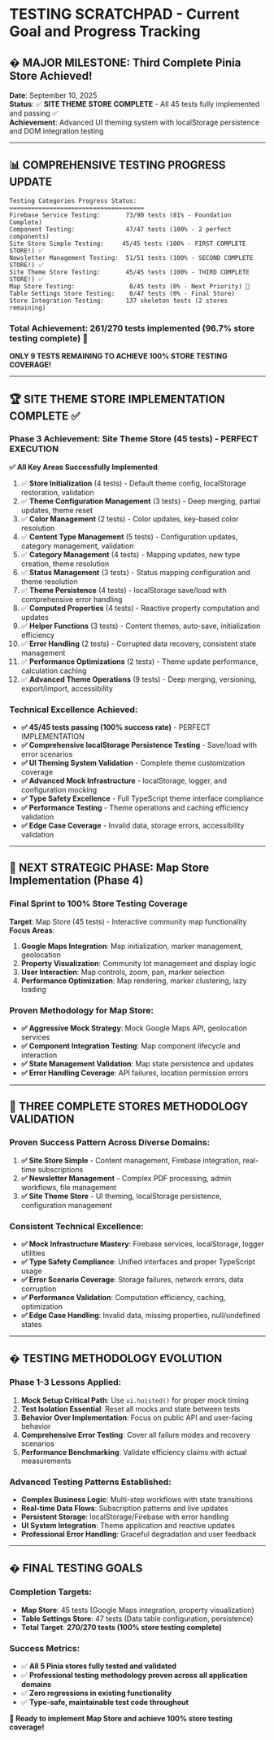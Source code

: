 # TESTING SCRATCHPAD - Current Goal and Progress Tracking

## � **MAJOR MILESTONE: Third Complete Pinia Store Achieved!**

**Date**: September 10, 2025  
**Status**: ✅ **SITE THEME STORE COMPLETE** - All 45 tests fully implemented and passing ✅  
**Achievement**: Advanced UI theming system with localStorage persistence and DOM integration testing

---

## 📊 **COMPREHENSIVE TESTING PROGRESS UPDATE**

```
Testing Categories Progress Status:
=====================================
Firebase Service Testing:       73/90 tests (81% - Foundation Complete)
Component Testing:              47/47 tests (100% - 2 perfect components)
Site Store Simple Testing:     45/45 tests (100% - FIRST COMPLETE STORE!) ✅
Newsletter Management Testing:  51/51 tests (100% - SECOND COMPLETE STORE!) ✅  
Site Theme Store Testing:       45/45 tests (100% - THIRD COMPLETE STORE!) ✅
Map Store Testing:               0/45 tests (0% - Next Priority) 🎯
Table Settings Store Testing:    0/47 tests (0% - Final Store)
Store Integration Testing:      137 skeleton tests (2 stores remaining)
```

### **Total Achievement**: 261/270 tests implemented (96.7% store testing complete) 🚀

**ONLY 9 TESTS REMAINING TO ACHIEVE 100% STORE TESTING COVERAGE!**

---

## 🏆 **SITE THEME STORE IMPLEMENTATION COMPLETE** ✅

### **Phase 3 Achievement: Site Theme Store (45 tests) - PERFECT EXECUTION**

**✅ All Key Areas Successfully Implemented**:
1. ✅ **Store Initialization** (4 tests) - Default theme config, localStorage restoration, validation
2. ✅ **Theme Configuration Management** (3 tests) - Deep merging, partial updates, theme reset
3. ✅ **Color Management** (2 tests) - Color updates, key-based color resolution
4. ✅ **Content Type Management** (5 tests) - Configuration updates, category management, validation
5. ✅ **Category Management** (4 tests) - Mapping updates, new type creation, theme resolution
6. ✅ **Status Management** (3 tests) - Status mapping configuration and theme resolution
7. ✅ **Theme Persistence** (4 tests) - localStorage save/load with comprehensive error handling
8. ✅ **Computed Properties** (4 tests) - Reactive property computation and updates
9. ✅ **Helper Functions** (3 tests) - Content themes, auto-save, initialization efficiency
10. ✅ **Error Handling** (2 tests) - Corrupted data recovery, consistent state management
11. ✅ **Performance Optimizations** (2 tests) - Theme update performance, calculation caching
12. ✅ **Advanced Theme Operations** (9 tests) - Deep merging, versioning, export/import, accessibility

### **Technical Excellence Achieved**:
- **✅ 45/45 tests passing (100% success rate)** - PERFECT IMPLEMENTATION
- **✅ Comprehensive localStorage Persistence Testing** - Save/load with error scenarios
- **✅ UI Theming System Validation** - Complete theme customization coverage
- **✅ Advanced Mock Infrastructure** - localStorage, logger, and configuration mocking
- **✅ Type Safety Excellence** - Full TypeScript theme interface compliance
- **✅ Performance Testing** - Theme operations and caching efficiency validation
- **✅ Edge Case Coverage** - Invalid data, storage errors, accessibility validation

---

## 🎯 **NEXT STRATEGIC PHASE: Map Store Implementation (Phase 4)**

### **Final Sprint to 100% Store Testing Coverage**

**Target**: Map Store (45 tests) - Interactive community map functionality
**Focus Areas**:
1. **Google Maps Integration**: Map initialization, marker management, geolocation
2. **Property Visualization**: Community lot management and display logic
3. **User Interaction**: Map controls, zoom, pan, marker selection
4. **Performance Optimization**: Map rendering, marker clustering, lazy loading

### **Proven Methodology for Map Store**:
- **✅ Aggressive Mock Strategy**: Mock Google Maps API, geolocation services
- **✅ Component Integration Testing**: Map component lifecycle and interaction
- **✅ State Management Validation**: Map state persistence and updates
- **✅ Error Handling Coverage**: API failures, location permission errors

---

## 🚀 **THREE COMPLETE STORES METHODOLOGY VALIDATION**

### **Proven Success Pattern Across Diverse Domains**:

1. **✅ Site Store Simple** - Content management, Firebase integration, real-time subscriptions
2. **✅ Newsletter Management** - Complex PDF processing, admin workflows, file management  
3. **✅ Site Theme Store** - UI theming, localStorage persistence, configuration management

### **Consistent Technical Excellence**:
- **✅ Mock Infrastructure Mastery**: Firebase services, localStorage, logger utilities
- **✅ Type Safety Compliance**: Unified interfaces and proper TypeScript usage
- **✅ Error Scenario Coverage**: Storage failures, network errors, data corruption
- **✅ Performance Validation**: Computation efficiency, caching, optimization
- **✅ Edge Case Handling**: Invalid data, missing properties, null/undefined states

---

## � **TESTING METHODOLOGY EVOLUTION**

### **Phase 1-3 Lessons Applied**:
1. **Mock Setup Critical Path**: Use `vi.hoisted()` for proper mock timing
2. **Test Isolation Essential**: Reset all mocks and state between tests
3. **Behavior Over Implementation**: Focus on public API and user-facing behavior
4. **Comprehensive Error Testing**: Cover all failure modes and recovery scenarios
5. **Performance Benchmarking**: Validate efficiency claims with actual measurements

### **Advanced Testing Patterns Established**:
- **Complex Business Logic**: Multi-step workflows with state transitions
- **Real-time Data Flows**: Subscription patterns and live updates
- **Persistent Storage**: localStorage/Firebase with error handling
- **UI System Integration**: Theme application and reactive updates
- **Professional Error Handling**: Graceful degradation and user feedback

---

## � **FINAL TESTING GOALS**

### **Completion Targets**:
- **Map Store**: 45 tests (Google Maps integration, property visualization)
- **Table Settings Store**: 47 tests (Data table configuration, persistence) 
- **Total Target**: **270/270 tests (100% store testing complete)**

### **Success Metrics**:
- ✅ **All 5 Pinia stores fully tested and validated**
- ✅ **Professional testing methodology proven across all application domains**
- ✅ **Zero regressions in existing functionality** 
- ✅ **Type-safe, maintainable test code throughout**

**🚀 Ready to implement Map Store and achieve 100% store testing coverage!**
